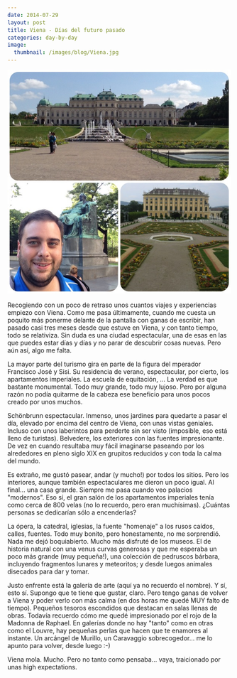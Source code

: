 ```yaml
---
date: 2014-07-29
layout: post
title: Viena - Días del futuro pasado
categories: day-by-day
image:
  thumbnail: /images/blog/Viena.jpg
---
```


[![Vienna 2014 - Miky - Miguel](/images/blog/Viena.jpg)](/images/blog/Viena.jpg)

Recogiendo con un poco de retraso unos cuantos viajes y experiencias empiezo con Viena. Como me pasa últimamente, cuando me cuesta un poquito más ponerme delante de la pantalla con ganas de escribir, han pasado casi tres meses desde que estuve en Viena, y con tanto tiempo, todo se relativiza. Sin duda es una ciudad espectacular, una de esas en las que puedes estar días y días y no parar de descubrir cosas nuevas. Pero aún así, algo me falta.

La mayor parte del turismo gira en parte de la figura del mperador Francisco José y Sisi. Su residencia de verano, espectacular, por cierto, los apartamentos imperiales. La escuela de equitación, ... La verdad es que bastante monumental. Todo muy grande, todo muy lujoso. Pero por alguna razón no podía quitarme de la cabeza ese beneficio para unos pocos creado por unos muchos.

Schönbrunn espectacular. Inmenso, unos jardines para quedarte a pasar el día, elevado por encima del centro de Viena, con unas vistas geniales. Incluso con unos laberintos para perderte sin ser visto (imposible, eso está lleno de turistas). Belvedere, los exteriores con las fuentes impresionante. De vez en cuando resultaba muy fácil imaginarse paseando por los alrededores en pleno siglo XIX en grupitos reducidos y con toda la calma del mundo.

Es extraño, me gustó pasear, andar (y mucho!) por todos los sitios. Pero los interiores, aunque también espectaculares me dieron un poco igual. Al final... una casa grande. Siempre me pasa cuando veo palacios "modernos". Eso sí, el gran salón de los apartamentos imperiales tenía como cerca de 800 velas (no lo recuerdo, pero eran muchísimas). ¿Cuántas personas se dedicarían sólo a encenderlas?

La ópera, la catedral, iglesias, la fuente "homenaje" a los rusos caídos, calles, fuentes. Todo muy bonito, pero honestamente, no me sorprendió. Nada me dejó boquiabierto. Mucho más disfruté de los museos. El de historia natural con una venus curvas generosas y que me esperaba un poco más grande (muy pequeña!), una colección de pedruscos bárbara, incluyendo fragmentos lunares y meteoritos; y desde luegos animales disecados para dar y tomar.

Justo enfrente está la galería de arte (aquí ya no recuerdo el nombre). Y sí, esto sí. Supongo que te tiene que gustar, claro. Pero tengo ganas de volver a Viena y poder verlo con más calma (en dos horas me quedé MUY falto de tiempo). Pequeños tesoros escondidos que destacan en salas llenas de obras. Todavía recuerdo cómo me quedé impresionado por el rojo de la Madonna de Raphael. En galerías donde no hay "tanto" como en otras como el Louvre, hay pequeñas perlas que hacen que te enamores al instante. Un arcángel de Murillo, un Caravaggio sobrecogedor... me lo apunto para volver, desde luego :-)

Viena mola. Mucho. Pero no tanto como pensaba... vaya, traicionado por unas high expectations.
